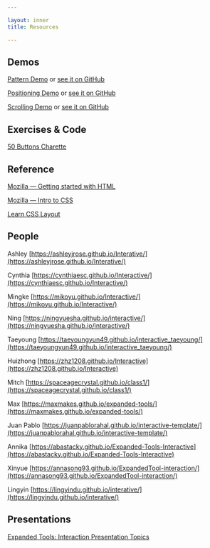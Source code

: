 ```yaml
---

layout: inner
title: Resources

---
```

## Demos

[Pattern Demo](demos/pattern) or [see it on GitHub](https://github.com/cls-teaching/expanded-tools-interactive/tree/master/resources/demos/pattern)

[Positioning Demo](demos/positioning) or [see it on GitHub](https://github.com/cls-teaching/expanded-tools-interactive/blob/master/resources/demos/positioning/index.html)

[Scrolling Demo](demos/scroll-position) or [see it on GitHub](https://github.com/cls-teaching/expanded-tools-interactive/blob/master/resources/demos/scroll-position/index.html)

## Exercises & Code
[50 Buttons Charette](exercise-charette.zip)

## Reference
[](https://learn.shayhowe.com/html-css/)

[Mozilla — Getting started with HTML](https://developer.mozilla.org/en-US/docs/Learn/HTML/Introduction_to_HTML/Getting_started)

[Mozilla — Intro to CSS](https://developer.mozilla.org/en-US/docs/Learn/CSS)

[Learn CSS Layout](http://learnlayout.com/)

## People

Ashley [https://ashleyjrose.github.io/Interative/](https://ashleyjrose.github.io/Interative/)

Cynthia [https://cynthiaesc.github.io/Interactive/](https://cynthiaesc.github.io/Interactive/)

Mingke [https://mikoyu.github.io/Interactive/](https://mikoyu.github.io/Interactive/)

Ning [https://ningyuesha.github.io/interactive/](https://ningyuesha.github.io/interactive/)

Taeyoung [https://taeyoungyun49.github.io/interactive_taeyoung/](https://taeyoungyun49.github.io/interactive_taeyoung/)

Huizhong [https://zhz1208.github.io/Interactive](https://zhz1208.github.io/Interactive)

Mitch [https://spaceagecrystal.github.io/class1/](https://spaceagecrystal.github.io/class1/)

Max [https://maxmakes.github.io/expanded-tools/](https://maxmakes.github.io/expanded-tools/) 

Juan Pablo [https://juanpablorahal.github.io/interactive-template/](https://juanpablorahal.github.io/interactive-template/)

Annika [https://abastacky.github.io/Expanded-Tools-Interactive](https://abastacky.github.io/Expanded-Tools-Interactive)

Xinyue [https://annasong93.github.io/ExpandedTool-interaction/](https://annasong93.github.io/ExpandedTool-interaction/)

Lingyin [https://lingyindu.github.io/interative/](https://lingyindu.github.io/interative/)

## Presentations

[Expanded Tools: Interaction Presentation Topics](https://docs.google.com/document/d/1oPt4jETp0KAO4tPnrE2Q-2k6GzmHTUykHYVkAWWl0To/edit?usp=sharing)